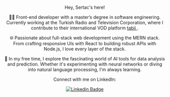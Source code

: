 
<!--
  <a href="https://github.com/sertacars">
    <img src="https://readme-typing-svg.demolab.com?font=M+PLUS+Code+Latin&duration=2000&pause=500&color=FF0099&center=true&vCenter=true&width=435&height=50&size=25&lines=Hey+there!+;Welcome+to+my+GitHub+profile!;%F0%9F%91%80;You+shall+pass!;%F0%9F%A7%99%E2%80%8D%E2%99%82%EF%B8%8F" alt="Typing SVG" />
  </a>

<div align="left">
  <a href="https://github.com/sertacars">
      <img src="https://komarev.com/ghpvc/?username=sertacars&style=flat&label=Profile+Views&color=b997b1">
  </a>
</div>

 

<a href="https://github.com/sertacars">
  <img src="https://cdn.rawgit.com/sindresorhus/awesome/d7305f38d29fed78fa85652e3a63e154dd8e8829/media/badge.svg" alt="Awesome Badge"/>
</a>
-->

<div align="center">
  <p>Hey, Sertac's here!<p>
  <p>👨‍💻 Front-end developer with a master’s degree in software engineering. Currently working at the Turkish Radio and Television Corporation, where I contribute to their international VOD platform <a href="https://www.tabii.com"> tabii </a>.</p>
  <p>🌐 Passionate about full-stack web development using the MERN stack. From crafting responsive UIs with React to building robust APIs with Node.js, I love every layer of the stack.</p>
  <p>🤖 In my free time, I explore the fascinating world of AI tools for data analysis and prediction. Whether it's experimenting with neural networks or diving into natural language processing, I'm always learning.</p>
  <p>Connect with me on LinkedIn:</p>
  
</div>

<div align="center">

[![Linkedin Badge](https://img.shields.io/badge/-sertacars-blue?style=flat&logo=Linkedin&logoColor=white&link=https://www.linkedin.com/in/sertac-aras)](https://www.linkedin.com/in/sertac-aras)

</div>

<!--
**sertacars/sertacars** is a ✨ _special_ ✨ repository because its `README.md` (this file) appears on your GitHub profile.

Here are some ideas to get you started:

- 🔭 I’m currently working on ...
- 🌱 I’m currently learning ...
- 👯 I’m looking to collaborate on ...
- 🤔 I’m looking for help with ...
- 💬 Ask me about ...
- 📫 How to reach me: ...
- 😄 Pronouns: ...
- ⚡ Fun fact: ...
-->
